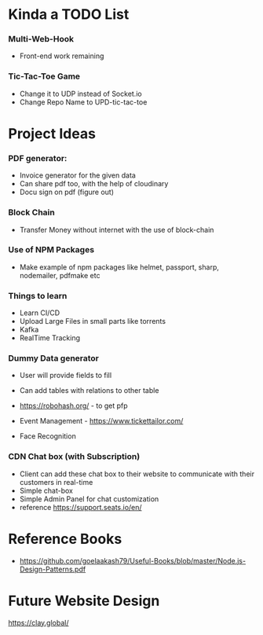 # Kinda a TODO List

### Multi-Web-Hook

- Front-end work remaining

### Tic-Tac-Toe Game

- Change it to UDP instead of Socket.io
- Change Repo Name to UPD-tic-tac-toe

# Project Ideas

### PDF generator:

- Invoice generator for the given data
- Can share pdf too, with the help of cloudinary
- Docu sign on pdf (figure out)

### Block Chain

- Transfer Money without internet with the use of block-chain

### Use of NPM Packages

- Make example of npm packages like helmet, passport, sharp, nodemailer, pdfmake etc

### Things to learn

- Learn CI/CD
- Upload Large Files in small parts like torrents
- Kafka
- RealTime Tracking

### Dummy Data generator

- User will provide fields to fill
- Can add tables with relations to other table
- https://robohash.org/ - to get pfp

- Event Management - https://www.tickettailor.com/
- Face Recognition

### CDN Chat box (with Subscription)

- Client can add these chat box to their website to communicate with their customers in real-time
- Simple chat-box
- Simple Admin Panel for chat customization
- reference https://support.seats.io/en/

# Reference Books

- https://github.com/goelaakash79/Useful-Books/blob/master/Node.js-Design-Patterns.pdf

# Future Website Design

https://clay.global/
